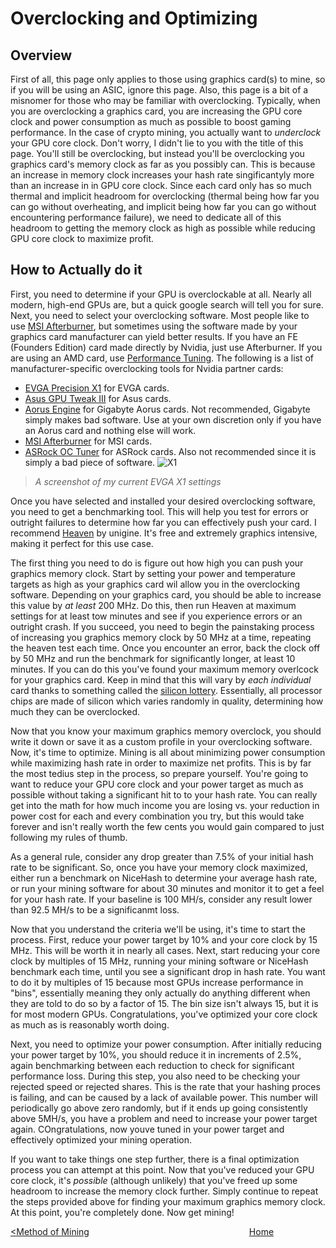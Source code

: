 # Overclocking and Optimizing
## Overview
First of all, this page only applies to those using graphics card(s) to mine, so if you will be using an ASIC, ignore this page.  Also, this page is a bit of a misnomer for those who may be familiar with overclocking.  Typically, when you are overclocking a graphics card, you are increasing the GPU core clock and power consumption as much as possible to boost gaming performance.
In the case of crypto mining, you actually want to _underclock_ your GPU core clock.  Don't worry, I didn't lie to you with the title of this page.  You'll still be overclocking, but instead you'll be overclocking you graphics card's memory clock as far as you possibly can.  This is because an increase in memory clock increases your hash rate singificantyly more than an increase in in GPU core clock.  Since each card only has so much thermal and implicit headroom for overclocking (thermal being how far you can go without overheating, and implicit being how far you can go without encountering performance failure), we need to dedicate all of this headroom to getting the memory clock as high as possible while reducing GPU core clock to maximize profit.
## How to Actually do it
First, you need to determine if your GPU is overclockable at all.  Nearly all modern, high-end GPUs are, but a quick google search will tell you for sure.  Next, you need to select your overclocking software.  Most people like to use [MSI Afterburner](https://www.msi.com/Landing/afterburner/graphics-cards), but sometimes using the software made by your graphics card manufacturer can yield better results.  If you have an FE (Founders Edition) card made directly by Nvidia, just use Afterburner.  If you are using an AMD card, use [Performance Tuning](https://www.amd.com/en/technologies/radeon-software-performance).  The following is a list of manufacturer-specific overclocking tools for Nvidia partner cards:  
+ [EVGA Precision X1](https://www.evga.com/precisionx1/) for EVGA cards.
+ [Asus GPU Tweak III](https://www.asus.com/campaign/GPU-Tweak-III/) for Asus cards.
+ [Aorus Engine](https://www.gigabyte.com/Support/Utility/Graphics-Card) for Gigabyte Aorus cards.  Not recommended, Gigabyte simply makes bad software.  Use at your own discretion only if you have an Aorus card and nothing else will work.
+ [MSI Afterburner](https://www.msi.com/Landing/afterburner/graphics-cards) for MSI cards.
+ [ASRock OC Tuner](https://www.asrock.com/feature/OCTuner/) for ASRock cards.  Also not recommended since it is simply a bad piece of software.
![X1](https://i.imgur.com/wjzUB0x.png)
>_A screenshot of my current EVGA X1 settings_

Once you have selected and installed your desired overclocking software, you need to get a benchmarking tool.  This will help you test for errors or outright failures to determine how far you can effectively push your card.  I recommend [Heaven](https://benchmark.unigine.com/heaven) by unigine.  It's free and extremely graphics intensive, making it perfect for this use case.  

The first thing you need to do is figure out how high you can push your graphics memory clock.  Start by setting your power and temperature targets as high as your graphics card wil allow you in the overclocking software.  Depending on your graphics card, you should be able to increase this value by _at least_ 200 MHz.  Do this, then run Heaven at maximum settings for at least tow minutes and see if you experience errors or an outright crash.  If you succeed, you need to begin the painstaking process of increasing you graphics memory clock by 50 MHz at a time, repeating the heaven test each time.  Once you encounter an error, back the clock off by 50 MHz and run the benchmark for significantly longer, at least 10 minutes.  If you can do this you've found your maximum memory overlcock for your graphics card.  Keep in mind that this will vary by _each individual_ card thanks to something called the [silicon lottery](https://linustechtips.com/topic/235372-what-is-the-silicon-lottery/).  Essentially, all processor chips are made of silicon which varies randomly in quality, determining how much they can be overclocked.  

Now that you know your maximum graphics memory overclock, you should write it down or save it as a custom profile in your overclocking software.  Now, it's time to optimize.  Mining is all about minimizing power consumption while maximizing hash rate in order to maximize net profits.  This is by far the most tedius step in the process, so prepare yourself.  You're going to want to reduce your GPU core clock and your power target as much as possible without taking a significant hit to to your hash rate.  You can really get into the math for how much income you are losing vs. your reduction in power cost for each and every combination you try, but this would take forever and isn't really worth the few cents you would gain compared to just following my rules of thumb.  

As a general rule, consider any drop greater than 7.5% of your initial hash rate to be significant.  So, once you have your memory clock maximized, either run a benchmark on NiceHash to determine your average hash rate, or run your mining software for about 30 minutes and monitor it to get a feel for your hash rate.  If your baseline is 100 MH/s, consider any result lower than 92.5 MH/s to be a significanmt loss.  

Now that you understand the criteria we'll be using, it's time to start the process.  First, reduce your power target by 10% and your core clock by 15 MHz.  This will be worth it in nearly all cases.  Next, start reducing your core clock by multiples of 15 MHz, running your mining software or NiceHash benchmark each time, until you see a significant drop in hash rate.  You want to do it by multiples of 15 because most GPUs increase performance in "bins", essentially meaning they only actually do anything different when they are told to do so by a factor of 15.  The bin size isn't always 15, but it is for most modern GPUs.  Congratulations, you've optimized your core clock as much as is reasonably worth doing.  

Next, you need to optimize your power consumption.  After initially reducing your power target by 10%, you should reduce it in increments of 2.5%, again benchmarking between each reduction to check for significant performance loss.  During this step, you also need to be checking your rejected speed or rejected shares.  This is the rate that your hashing proces is failing, and can be caused by a lack of available power.  This number will periodically go above zero randomly, but if it ends up going consistently above 5MH/s, you have a problem and need to increase your power target again.  COngratulations, now youve tuned in your power target and effectively optimized your mining operation.  

If you want to take things one step further, there is a final optimization process you can attempt at this point.  Now that you've reduced your GPU core clock, it's _possible_ (although unlikely) that you've freed up some headroom to increase the memory clock further.  Simply continue to repeat the steps provided above for finding your maximum graphics memory clock.  
At this point, you're completely done.  Now get mining!

[<Method of Mining](https://github.com/pgkraus/How-to-Mine-Crypto/blob/main/Method%20and%20Software.md) &nbsp; &nbsp; &nbsp; &nbsp; &nbsp; &nbsp; &nbsp; &nbsp; &nbsp; &nbsp; &nbsp; &nbsp; &nbsp; &nbsp; &nbsp; &nbsp; &nbsp; &nbsp; &nbsp; &nbsp; &nbsp; &nbsp; &nbsp; &nbsp; &nbsp; &nbsp; &nbsp; &nbsp; &nbsp; &nbsp; &nbsp; &nbsp; [Home](https://github.com/pgkraus/How-to-Mine-Crypto/blob/main/README.md)
